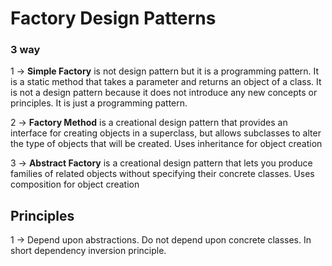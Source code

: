 # Factory Design Patterns

### 3 way 

1 -> **Simple Factory** is not design pattern but it is a programming pattern. It is a static method that takes a parameter and returns an object of a class. It is not a design pattern because it does not introduce any new concepts or principles. It is just a programming pattern.

2 -> **Factory Method** is a creational design pattern that provides an interface for creating objects in a superclass, but allows subclasses to alter the type of objects that will be created. Uses inheritance for object creation

3 -> **Abstract Factory** is a creational design pattern that lets you produce families of related objects without specifying their concrete classes. Uses composition for object creation

## Principles
1 -> Depend upon abstractions. Do not depend upon concrete classes. In short dependency inversion principle.
